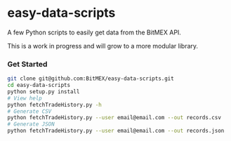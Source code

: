 # easy-data-scripts
A few Python scripts to easily get data from the BitMEX API.

This is a work in progress and will grow to a more modular library.

### Get Started

```bash
git clone git@github.com:BitMEX/easy-data-scripts.git
cd easy-data-scripts
python setup.py install
# View help
python fetchTradeHistory.py -h
# Generate CSV
python fetchTradeHistory.py --user email@email.com --out records.csv
# Generate JSON
python fetchTradeHistory.py --user email@email.com --out records.json
```
